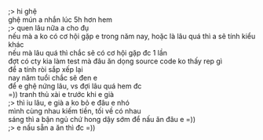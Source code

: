 ;> hi ghệ<br>
ghệ mún a nhắn lúc 5h hơn hem<br>
;> quen lâu nữa a cho đụ<br>
nếu mà a ko có cơ hội gặp e trong năm nay, hoặc là lâu quá thì a sẽ tính kiểu khác<br>
nếu mà lâu quá thì chắc sẽ có cơ hội gặp đc 1 lần<br>
đợt có cty kia làm test mà đâu ăn dọng source code ko thấy rep gì<br>
để a tính ròi sắp xếp lại<br>
nay năm tuổi chắc sẽ đen e<br>
để e ghệ nứng lâu, vs đợi lâu quá hem đc<br>
=)) tranh thủ xài e trước khi e già<br>
;> thì iu lâu, e già a ko bỏ e đâu e nhó<br>
mình cùng nhau kiếm tiền, tối về có nhau<br>
sáng thì a bận ngủ chứ hong dậy sớm để nấu ăn đâu e =))<br>
;> e nấu sẵn a ăn thì đc =))

